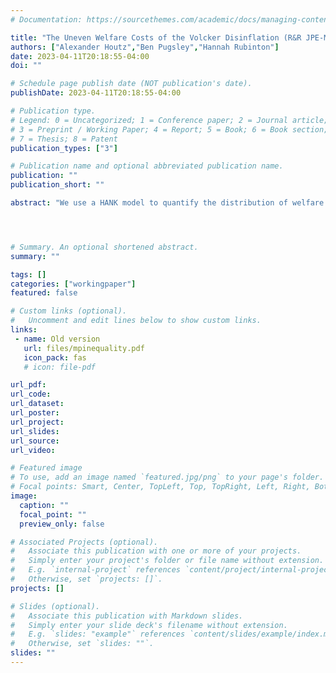 ```yaml
---
# Documentation: https://sourcethemes.com/academic/docs/managing-content/

title: "The Uneven Welfare Costs of the Volcker Disinflation (R&R JPE-Macro)"
authors: ["Alexander Houtz","Ben Pugsley","Hannah Rubinton"]
date: 2023-04-11T20:18:55-04:00
doi: ""

# Schedule page publish date (NOT publication's date).
publishDate: 2023-04-11T20:18:55-04:00

# Publication type.
# Legend: 0 = Uncategorized; 1 = Conference paper; 2 = Journal article;
# 3 = Preprint / Working Paper; 4 = Report; 5 = Book; 6 = Book section;
# 7 = Thesis; 8 = Patent
publication_types: ["3"]

# Publication name and optional abbreviated publication name.
publication: ""
publication_short: ""

abstract: "We use a HANK model to quantify the distribution of welfare gains and losses of the US Volcker disinflation. In the long run households prefer low inflation, but the Volcker disinflation is characterized by sharp increases in the real interest rate and unemployment, as well as a redistribution from nominal borrowers to nominal savers. We calibrate the model to match the early 1980s high-inflation environment and examine the actual changes in the nominal interest rate and inflation over the Volcker disinflation. While aggregate welfare gains are positive, the effects are skewed and half of households prefer to avoid the disinflation."




# Summary. An optional shortened abstract.
summary: ""

tags: []
categories: ["workingpaper"]
featured: false

# Custom links (optional).
#   Uncomment and edit lines below to show custom links.
links:
 - name: Old version
   url: files/mpinequality.pdf
   icon_pack: fas
   # icon: file-pdf

url_pdf: 
url_code:
url_dataset:
url_poster:
url_project:
url_slides:
url_source:
url_video:

# Featured image
# To use, add an image named `featured.jpg/png` to your page's folder. 
# Focal points: Smart, Center, TopLeft, Top, TopRight, Left, Right, BottomLeft, Bottom, BottomRight.
image:
  caption: ""
  focal_point: ""
  preview_only: false

# Associated Projects (optional).
#   Associate this publication with one or more of your projects.
#   Simply enter your project's folder or file name without extension.
#   E.g. `internal-project` references `content/project/internal-project/index.md`.
#   Otherwise, set `projects: []`.
projects: []

# Slides (optional).
#   Associate this publication with Markdown slides.
#   Simply enter your slide deck's filename without extension.
#   E.g. `slides: "example"` references `content/slides/example/index.md`.
#   Otherwise, set `slides: ""`.
slides: ""
---
```

